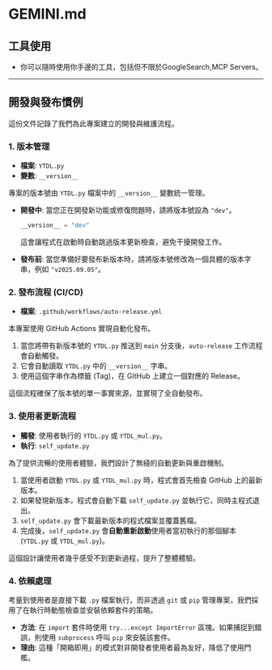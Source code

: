 # GEMINI.md

## 工具使用

* 你可以隨時使用你手邊的工具，包括但不限於GoogleSearch,MCP Servers。

---

## 開發與發布慣例

這份文件記錄了我們為此專案建立的開發與維護流程。

### 1. 版本管理

- **檔案**: `YTDL.py`
- **變數**: `__version__`

專案的版本號由 `YTDL.py` 檔案中的 `__version__` 變數統一管理。

- **開發中**: 當您正在開發新功能或修復問題時，請將版本號設為 `"dev"`。
  ```python
  __version__ = "dev"
  ```
  這會讓程式在啟動時自動跳過版本更新檢查，避免干擾開發工作。

- **發布前**: 當您準備好要發布新版本時，請將版本號修改為一個具體的版本字串，例如 `"v2025.09.05"`。

### 2. 發布流程 (CI/CD)

- **檔案**: `.github/workflows/auto-release.yml`

本專案使用 GitHub Actions 實現自動化發布。

1.  當您將帶有新版本號的 `YTDL.py` 推送到 `main` 分支後，`auto-release` 工作流程會自動觸發。
2.  它會自動讀取 `YTDL.py` 中的 `__version__` 字串。
3.  使用這個字串作為標籤 (Tag)，在 GitHub 上建立一個對應的 Release。

這個流程確保了版本號的單一事實來源，並實現了全自動發布。

### 3. 使用者更新流程

- **觸發**: 使用者執行的 `YTDL.py` 或 `YTDL_mul.py`。
- **執行**: `self_update.py`

為了提供流暢的使用者體驗，我們設計了無縫的自動更新與重啟機制。

1.  當使用者啟動 `YTDL.py` 或 `YTDL_mul.py` 時，程式會首先檢查 GitHub 上的最新版本。
2.  如果發現新版本，程式會自動下載 `self_update.py` 並執行它，同時主程式退出。
3.  `self_update.py` 會下載最新版本的程式檔案並覆蓋舊檔。
4.  完成後，`self_update.py` 會**自動重新啟動**使用者當初執行的那個腳本 (`YTDL.py` 或 `YTDL_mul.py`)。

這個設計讓使用者幾乎感受不到更新過程，提升了整體體驗。

### 4. 依賴處理

考量到使用者是直接下載 `.py` 檔案執行，而非透過 `git` 或 `pip` 管理專案，我們採用了在執行時動態檢查並安裝依賴套件的策略。

- **方法**: 在 `import` 套件時使用 `try...except ImportError` 區塊。如果捕捉到錯誤，則使用 `subprocess` 呼叫 `pip` 來安裝該套件。
- **理由**: 這種「開箱即用」的模式對非開發者使用者最為友好，降低了使用門檻。